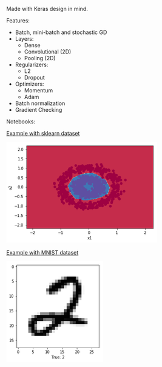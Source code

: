 Made with Keras design in mind.

Features:
- Batch, mini-batch and stochastic GD
- Layers:
  - Dense
  - Convolutional (2D)
  - Pooling (2D)
- Regularizers:
  - L2
  - Dropout
- Optimizers:
  - Momentum
  - Adam
- Batch normalization
- Gradient Checking

Notebooks:

[Example with sklearn dataset](https://nbviewer.jupyter.org/github/polakowo/numpy-dnn/blob/master/examples/sklearn.ipynb)

![](examples/images/sklearn.png)

[Example with MNIST dataset](https://nbviewer.jupyter.org/github/polakowo/numpy-dnn/blob/master/examples/mnist.ipynb)

![](examples/images/mnist.png)
